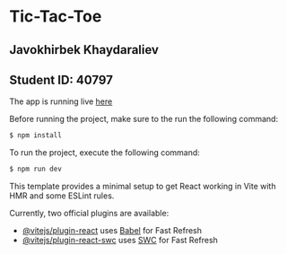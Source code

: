 # Tic-Tac-Toe

## Javokhirbek Khaydaraliev 
## Student ID: 40797


The app is running live <a href="https://tic-tac-toe-javokhirbek.netlify.app/" target="__blank">here</a>

Before running the project, make sure to the run the following command:

```bash
$ npm install
```

To run the project, execute the following command:
```bash
$ npm run dev
```

This template provides a minimal setup to get React working in Vite with HMR and some ESLint rules.

Currently, two official plugins are available:

- [@vitejs/plugin-react](https://github.com/vitejs/vite-plugin-react/blob/main/packages/plugin-react/README.md) uses [Babel](https://babeljs.io/) for Fast Refresh
- [@vitejs/plugin-react-swc](https://github.com/vitejs/vite-plugin-react-swc) uses [SWC](https://swc.rs/) for Fast Refresh

